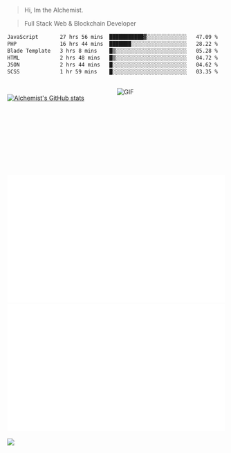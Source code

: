> Hi, Im the Alchemist.

> Full Stack Web & Blockchain Developer


<!--START_SECTION:waka-->

```text
JavaScript       27 hrs 56 mins  ███████████▓░░░░░░░░░░░░░   47.09 %
PHP              16 hrs 44 mins  ███████░░░░░░░░░░░░░░░░░░   28.22 %
Blade Template   3 hrs 8 mins    █▒░░░░░░░░░░░░░░░░░░░░░░░   05.28 %
HTML             2 hrs 48 mins   █▒░░░░░░░░░░░░░░░░░░░░░░░   04.72 %
JSON             2 hrs 44 mins   █░░░░░░░░░░░░░░░░░░░░░░░░   04.62 %
SCSS             1 hr 59 mins    █░░░░░░░░░░░░░░░░░░░░░░░░   03.35 %
```

<!--END_SECTION:waka-->


<br />

<img align="right" alt="GIF" src="https://user-images.githubusercontent.com/5355808/139111924-210cc6fa-9fb1-4dac-929d-6324a5836a92.gif" width="250" height="200" />

[![Alchemist's GitHub stats](https://github-readme-stats.vercel.app/api?username=DrMaxis&show_icons=true&theme=outrun&count_private=true)](#)

![](https://raw.githubusercontent.com/DrMaxis/github-stats-transparent/output/generated/overview.svg)
![](https://raw.githubusercontent.com/DrMaxis/github-stats-transparent/output/generated/languages.svg)

 
<a href="https://count.getloli.com/"><img src="https://count.getloli.com/get/@:maxis-the-alchemist?theme=rule34"></a>
<!-- https://count.getloli.com/get/@alchemist?theme=rule34 -->
<br>



